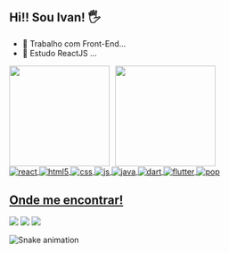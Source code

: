 ## Hi!! Sou Ivan! 🖐️

- 🔭 Trabalho com Front-End...
- 🌱 Estudo ReactJS ...

<div style="display: flex;" >  
  <img style="padding-right: 10px;" height="180em" src="https://github-readme-stats.vercel.app/api?username=IvanMCarval&show_icons=true&theme=dracula&include_all_commits=true&count_private=true"/>
  <img height="180em" src="https://github-readme-stats.vercel.app/api/top-langs/?username=IvanMCarval&layout=compact&langs_count=7&theme=dracula"/>
</div>


<div style="display: inline_block">
  <a href="https://github.com/IvanMCarval">
  <img align="center" alt="react" src="https://img.shields.io/badge/React-20232A?style=for-the-badge&logo=react&logoColor=61DAFB" />
  <img align="center" alt="html5" src="https://img.shields.io/badge/HTML5-E34F26?style=for-the-badge&logo=html5&logoColor=white" />
  <img align="center" alt="css" src="https://img.shields.io/badge/CSS3-1572B6?style=for-the-badge&logo=css3&logoColor=white" />
  <img align="center" alt="js" src="https://img.shields.io/badge/JavaScript-F7DF1E?style=for-the-badge&logo=javascript&logoColor=black" />
  <img align="center" alt="java" src="https://img.shields.io/badge/Java-ED8B00?style=for-the-badge&logo=java&logoColor=white" />
  <img align="center" alt="dart" src="https://img.shields.io/badge/Dart-0175C2?style=for-the-badge&logo=dart&logoColor=white" />
  <img align="center" alt="flutter" src="https://img.shields.io/badge/Flutter-02569B?style=for-the-badge&logo=flutter&logoColor=white" />
  <img align="center" alt="pop" src="https://img.shields.io/badge/Pop!_OS-48B9C7?style=for-the-badge&logo=Pop!_OS&logoColor=white" />
</div>
  
## Onde me encontrar!
<div> 
  <a href="https://discord.gg/Doctor_PIX#4087" target="_blank"><img src="https://img.shields.io/badge/Discord-7289DA?style=for-the-badge&logo=discord&logoColor=white" target="_blank"></a> 
  <a href = "mailto:ivanmcarval@hotmail,com"><img src="https://img.shields.io/badge/Microsoft_Outlook-0078D4?style=for-the-badge&logo=microsoft-outlook&logoColor=white" target="_blank"></a>
  <a href="https://www.linkedin.com/in/ivan-mastrange-de-carvalho-4ab183165/" target="_blank"><img src="https://img.shields.io/badge/-LinkedIn-%230077B5?style=for-the-badge&logo=linkedin&logoColor=white" target="_blank"></a> 
 
  ![Snake animation](https://github.com/IvanMCarval/IvanMCarval/blob/output/github-contribution-grid-snake.svg)
 
</div>
